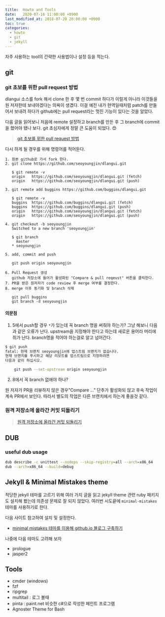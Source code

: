 ```yaml
---
title:  Howto and Tools
date:   2020-07-16 11:00:00 +0900
last_modified_at: 2018-07-20 20:00:00 +0900
toc: true
categories:
  - howto
  - git
  - jekyll
---
```


자주 사용하는 tool의 간략한 사용법이나 설정 등을 적는다.

## git

### git 초보를 위한 pull request 방법

dlangui 소스를 fork 해서 clone 한 후 몇 번 commit 하다가
이럴게 아니라 이것들을 원 저자한테 보내야겠다는 의욕이 생겼다.
이걸 예전 내가 현역일때처럼 patch를 만들어서 보내려 하다가
github에는 pull request라는 멋진 기능이 있다는 것을 알았다.

다음 글을 읽어보니 처음에 remote 설정하고 branch를 만든 후
그 branch에 commit을 했어야 됐나 보다.
git 초심자에게 정말 큰 도움이 되었다. &#128525;

> [git 초보를 위한 pull request 방법](https://wayhome25.github.io/git/2017/07/08/git-first-pull-request-story/)

다시 하게 될 경우를 위해 명령어를 적어둔다.

```
1. 원본 github로 가서 fork 한다.
2. git clone https://github.com/seoyoungjin/dlangui.git

   $ git remote -v
   origin	https://github.com/seoyoungjin/dlangui.git (fetch)
   origin	https://github.com/seoyoungjin/dlangui.git (push)

3. git remote add buggins https://github.com/buggins/dlangui.git

   $ git remote -v
   buggins	https://github.com/buggins/dlangui.git (fetch)
   buggins	https://github.com/buggins/dlangui.git (push)
   origin	https://github.com/seoyoungjin/dlangui.git (fetch)
   origin	https://github.com/seoyoungjin/dlangui.git (push)

4. git checkout -b seoyoungjin
   Switched to a new branch 'seoyoungjin'

   $ git branch
     master
   * seoyoungjin

5. add, commit and push

   git push origin seoyoungjin

6. Pull Request 생성
   github 저장소에 들어가 활성화된 "Compare & pull reqeust" 버튼을 클릭한다.
7. PR을 받은 원저자가 code review 후 merge 여부를 결정한다.
8. merge 이후 동기화 및 branch 삭제

   git pull buggins
   git branch -d seoyoungjin
```

#### 의문점

1. 5에서 push할 경우 `*`가 있는데 꼭 branch 명을 써줘야 하는가?
그냥 해보니 다음과 같은 오류가 난다.
upstream을 지정해야 한다고 하는데 새로운 용어라 머리에 쥐가 난다.
branch명을 적어야 하는걸로 알고 넘어간다.

```bash
$ git push
fatal: 현재 브랜치 seoyoungjin에 업스트림 브랜치가 없습니다.
현재 브랜치를 푸시하고 해당 리모트를 업스트림으로 지정하려면
다음과 같이 하십시오.

    git push --set-upstream origin seoyoungjin
```

2. 8에서 꼭 branch 없애야 하나?

원 저자가 PR을 리뷰하지 않은 경우"Compare ..." 단추가 활성화되 않고
후속 작업이 계속 PR에서 보인다.
따라서 별도의 작업은 다른 브랜치에서 하는게 좋을것 같다.

### 원격 저장소에 올라간 커밋 되돌리기

> [원격 저장소에 올라간 커밋 되돌리기](https://jupiny.com/2019/03/19/revert-commits-in-remote-repository/)

## DUB

### useful dub usage

```bash
dub describe -c unittest --nodeps --skip-registry=all --arch=x86_64
dub --arch=x86_64 --build=debug
```

## Jekyll & Minimal Mistakes theme

적당한 jekyll 테마를 고르기 위해 여러 가지 글을 읽고 jekyll theme 관련
ruby 패키지도 설치해 봤는데 의존성 문제로 잘 되지 않았다.
여러번 시도끝에 `minimal-mistakes` 테마를 사용하기로 한다.

다음 사이트 참고하여 설치 및 설정한다.

- [minimal mistakes 테마를 이용해 github.io 블로그 구축하기](https://imreplay.com/blogging/minimal-mistakes-테마를-이용해-githubio-블로그-구축하기/)

나중에 다음 테마도 고려해 보자

- prologue
- jasper2

## Tools

- cmder (windows)
- fzf
- ripgrep
- multitail : 로그 볼때
- pinta : paint.net 비슷한 c#으로 작성한 페인트 프로그램
- Agnoster Theme for Bash
